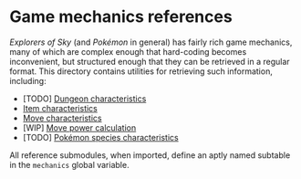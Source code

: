 # Game mechanics references

_Explorers of Sky_ (and _Pokémon_ in general) has fairly rich game mechanics, many of which are complex enough that hard-coding becomes inconvenient, but structured enough that they can be retrieved in a regular format. This directory contains utilities for retrieving such information, including:

- [TODO] [Dungeon characteristics](dungeon.lua)
- [Item characteristics](item.lua)
- [Move characteristics](move.lua)
- [WIP] [Move power calculation](power.lua)
- [TODO] [Pokémon species characteristics](species.lua)

All reference submodules, when imported, define an aptly named subtable in the `mechanics` global variable.